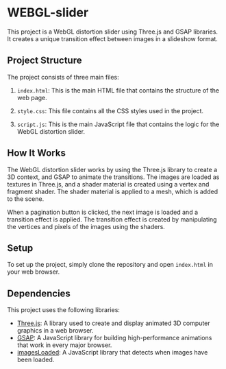 # WEBGL-slider


This project is a WebGL distortion slider using Three.js and GSAP libraries. It creates a unique transition effect between images in a slideshow format.

## Project Structure

The project consists of three main files:

1. `index.html`: This is the main HTML file that contains the structure of the web page.

2. `style.css`: This file contains all the CSS styles used in the project.

3. `script.js`: This is the main JavaScript file that contains the logic for the WebGL distortion slider.

## How It Works

The WebGL distortion slider works by using the Three.js library to create a 3D context, and GSAP to animate the transitions. The images are loaded as textures in Three.js, and a shader material is created using a vertex and fragment shader. The shader material is applied to a mesh, which is added to the scene.

When a pagination button is clicked, the next image is loaded and a transition effect is applied. The transition effect is created by manipulating the vertices and pixels of the images using the shaders.

## Setup

To set up the project, simply clone the repository and open `index.html` in your web browser.

## Dependencies

This project uses the following libraries:

- [Three.js](https://threejs.org/): A library used to create and display animated 3D computer graphics in a web browser.
- [GSAP](https://greensock.com/gsap/): A JavaScript library for building high-performance animations that work in every major browser.
- [imagesLoaded](https://imagesloaded.desandro.com/): A JavaScript library that detects when images have been loaded.

